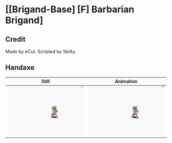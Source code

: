 # [\[Brigand-Base\] \[F\] Barbarian Brigand]

## Credit

Made by eCut.
Scripted by Skitty.
	
## Handaxe

| Still | Animation |
| :---: | :-------: |
| ![Handaxe still](./Handaxe_000.png) | ![Handaxe animation](./Handaxe.gif) |
